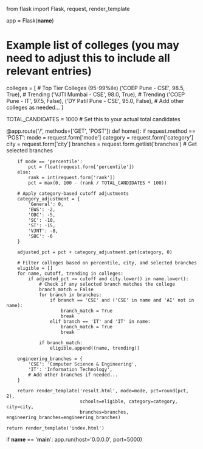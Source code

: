 from flask import Flask, request, render_template

app = Flask(__name__)

# Example list of colleges (you may need to adjust this to include all relevant entries)
colleges = [
    # Top Tier Colleges (95-99%ile)
    ('COEP Pune - CSE', 98.5, True),  # Trending
    ('VJTI Mumbai - CSE', 98.0, True),  # Trending
    ('COEP Pune - IT', 97.5, False),
    ('DY Patil Pune - CSE', 95.0, False),
    # Add other colleges as needed...
]

TOTAL_CANDIDATES = 1000  # Set this to your actual total candidates

@app.route('/', methods=['GET', 'POST'])
def home():
    if request.method == 'POST':
        mode = request.form['mode']
        category = request.form['category']
        city = request.form['city']
        branches = request.form.getlist('branches')  # Get selected branches
        
        if mode == 'percentile':
            pct = float(request.form['percentile'])
        else:
            rank = int(request.form['rank'])
            pct = max(0, 100 - (rank / TOTAL_CANDIDATES * 100))
        
        # Apply category-based cutoff adjustments
        category_adjustment = {
            'General': 0,
            'EWS': -2,
            'OBC': -5,
            'SC': -10,
            'ST': -15,
            'VJNT': -8,
            'SBC': -6
        }
        
        adjusted_pct = pct + category_adjustment.get(category, 0)
        
        # Filter colleges based on percentile, city, and selected branches
        eligible = []
        for name, cutoff, trending in colleges:
            if adjusted_pct >= cutoff and city.lower() in name.lower():
                # Check if any selected branch matches the college
                branch_match = False
                for branch in branches:
                    if branch == 'CSE' and ('CSE' in name and 'AI' not in name):
                        branch_match = True
                        break
                    elif branch == 'IT' and 'IT' in name:
                        branch_match = True
                        break
                
                if branch_match:
                    eligible.append((name, trending))

        engineering_branches = {
            'CSE': 'Computer Science & Engineering',
            'IT': 'Information Technology',
            # Add other branches if needed...
        }
        
        return render_template('result.html', mode=mode, pct=round(pct, 2), 
                               schools=eligible, category=category, city=city, 
                               branches=branches, engineering_branches=engineering_branches)
    
    return render_template('index.html')

if __name__ == '__main__':
    app.run(host='0.0.0.0', port=5000)